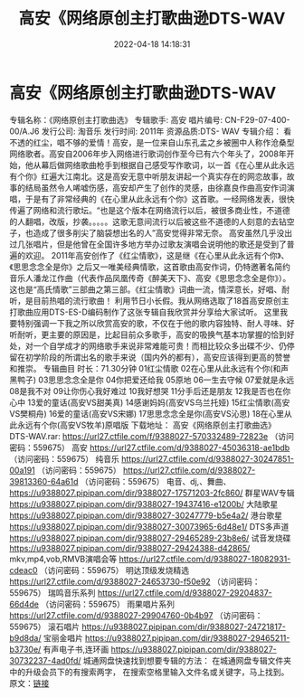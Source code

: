 ﻿---
title: 高安《网络原创主打歌曲逊DTS-WAV
date: 2022-04-18 14:18:31
categories: DTS多声道制作
tags: 国语流行
---
# 高安《网络原创主打歌曲逊DTS-WAV

专辑名称：《网络原创主打歌曲选》
专辑歌手: 高安
唱片编号:
CN-F29-07-400-00/A.J6
发行公司: 淘音乐
发行时间: 2011年
资源品质:DTS- WAV
专辑介绍：
看不透的红尘，唱不够的爱情！高安，是一位来自山东孔孟之乡被圈中人称作沧桑型网络歌者。高安自2006年步入网络进行歌词创作至今已有六个年头了，2008年开始，他从幕后做网络歌曲枪手到根据自己感受写作歌词，以一首《在心里从此永远有个你》红遍大江南北。这是高安无意中听朋友讲起一个真实存在的网恋故事，故事的结局虽然令人唏嘘伤感，高安却产生了创作的灵感，由徐嘉良作曲高安作词演唱，于是有了非常经典的《在心里从此永远有个你》这首歌。一经网络发表，很快传遍了网络和流行歌坛。“也是这个版本在网络流行以后，被很多商业性，不道德的人翻唱，改版，抄袭。。。。。这歌无意间流行以后被这些不道德的人刻意的去钻空子，也造成了很多削尖了脑袋想出名的人”高安觉得非常无奈。
高安虽然几乎没出过几张唱片，但是他曾在全国许多地方举办过歌友演唱会说明他的歌还是受到了普遍的欢迎。
2011年高安创作了《红尘情歌》，这是继《在心里从此永远有个你》、《思思念念全是你》之后又一唯美经典情歌，这首歌由高安作词，仍特邀著名简约音乐人潘龙江作曲（代表作品凤凰传奇《醉美天下》、高安《思思念念全是你》）。这也是“高氏情歌”三部曲之第三部。《红尘情歌》词曲一流，情深意长，好唱、耐听，是目前热唱的流行歌曲！
利用节日小长假。我从网络选取了18首高安原创主打歌曲应用DTS-ES-D编码制作了这张专辑自我欣赏并分享给大家试听。
这里我要特别强调一下我之所以欣赏高安的歌，不仅在于他的歌内容独特、耐人寻味、好听耐听，更主要的原因是，比起目前众多歌手，高安的吸换气基本功掌握的恰到好处，对一个自学成才的网络歌手来说非常难能可贵！而相比较众多出碟不少、仍停留在初学阶段的所谓出名的歌手来说（国内外的都有），高安应该得到更高的赞誉和推崇。
专辑曲目
时长：71.30分钟
01红尘情歌
02在心里从此永远有个你(和声黑鸭子)
03思思念念全是你
04你把爱还给我
05原地
06一生去守候
07爱就是永远
08是我不对
09让你伤心我好难过
10我好想哭
11分手后还是朋友
12我是否也在你心中
13爱的童话(高安VS甜美真)
14感谢妈妈(高安VS乌兰托娅)
15红尘情歌(高安VS樊桐舟)
16爱的童话(高安VS宋娜)
17思思念念全是你(高安VS沁思)
18在心里从此永远有个你(高安VS牧羊)原唱版
下载地址：
高安《网络原创主打歌曲选》DTS-WAV.rar: https://url27.ctfile.com/f/9388027-570332489-72823e
（访问密码：559675）
高安
https://url27.ctfile.com/d/9388027-45036318-ae1bdb
（访问密码：559675）
纯音乐
https://url27.ctfile.com/d/9388027-30247851-00a191
（访问密码：559675）
https://url27.ctfile.com/d/9388027-39813360-64a61d
（访问密码：559675）
电音、dj,、舞曲、
https://u9388027.pipipan.com/dir/9388027-17571203-2fc860/
群星WAV专辑
https://u9388027.pipipan.com/dir/9388027-19437416-e1200b/
大陆歌星
https://u9388027.pipipan.com/dir/9388027-30247779-b5e4a2/
港台歌星
https://u9388027.pipipan.com/dir/9388027-30073965-6d48e1/
DTS多声道
https://u9388027.pipipan.com/dir/9388027-29465289-23b8e6/
试音发烧碟
https://u9388027.pipipan.com/dir/9388027-29424388-d42865/
mkv,mp4,vob,RMVB演唱会等
https://url27.ctfile.com/d/9388027-18082931-cdeac0
（访问密码：559675）
明达顶级发烧精选
https://url27.ctfile.com/d/9388027-24653730-f50e92
（访问密码：559675）
瑞鸣音乐系列
https://url27.ctfile.com/d/9388027-29204837-66d4de
（访问密码：559675）
雨果唱片系列
https://url27.ctfile.com/d/9388027-29904760-0b4b97
（访问密码：559675）
滚石唱片
https://u9388027.pipipan.com/dir/9388027-24721817-b9d8da/
宝丽金唱片
https://u9388027.pipipan.com/dir/9388027-29465211-b3730e/
有声电子书,连环画
https://u9388027.pipipan.com/dir/9388027-30732237-4ad0fd/
城通网盘快速找到想要专辑的方法：
在城通网盘专辑文件夹中的升级会员下的有搜索两字，
在搜索空格里输入文件名或关键字，马上找到。
原文：[链接](https://blog.sina.com.cn/s/blog_1647c7e7601030wq3.html)